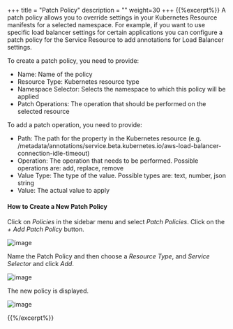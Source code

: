 +++
title = "Patch Policy"
description = ""
weight=30
+++
{{%excerpt%}}
A patch policy allows you to override settings in your Kubernetes
Resource manifests for a selected namespace. For example, if you want to
use specific load balancer settings for certain applications you can
configure a patch policy for the Service Resource to add annotations for
Load Balancer settings.

To create a patch policy, you need to provide:

 -   Name: Name of the policy
 -   Resource Type: Kubernetes resource type
 -   Namespace Selector: Selects the namespace to which this policy will be applied
 -   Patch Operations: The operation that should be performed on the selected resource

To add a patch operation, you need to provide:

 -   Path: The path for the property in the Kubernetes resource (e.g. /metadata/annotations/service.beta.kubernetes.io/aws-load-balancer-connection-idle-timeout)
 -   Operation: The operation that needs to be performed. Possible operations are: add, replace, remove
 -   Value Type: The type of the value. Possible types are: text, number, json string
 -   Value: The actual value to apply

#### How to Create a New Patch Policy

Click on *Policies* in the sidebar menu and select *Patch Policies*. Click on the *+ Add Patch Policy* button.

![image](/images/patch-policy-1.png)

Name the Patch Policy and then choose a *Resource Type*, and *Service Selector* and click *Add*.

![image](/images/patch-policy-2.png)

The new policy is displayed.

![image](/images/patch-policy-3.png)


{{%/excerpt%}}
